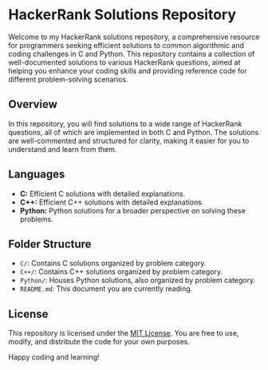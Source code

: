 # HackerRank Solutions Repository

Welcome to my HackerRank solutions repository, a comprehensive resource for programmers seeking efficient solutions to common algorithmic and coding challenges in C and Python. This repository contains a collection of well-documented solutions to various HackerRank questions, aimed at helping you enhance your coding skills and providing reference code for different problem-solving scenarios.


## Overview

In this repository, you will find solutions to a wide range of HackerRank questions, all of which are implemented in both C and Python. The solutions are well-commented and structured for clarity, making it easier for you to understand and learn from them.

## Languages

- **C:** Efficient C solutions with detailed explanations.
- **C++:** Efficient C++ solutions with detailed explanations.
- **Python:** Python solutions for a broader perspective on solving these problems.

## Folder Structure

- `C/`: Contains C solutions organized by problem category.
- `C++/`: Contains C++ solutions organized by problem category.
- `Python/`: Houses Python solutions, also organized by problem category.
- `README.md`: This document you are currently reading.

## License

This repository is licensed under the [MIT License](LICENSE). You are free to use, modify, and distribute the code for your own purposes.

Happy coding and learning!
